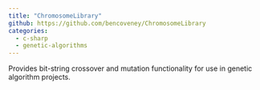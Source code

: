```yaml
---
title: "ChromosomeLibrary"
github: https://github.com/bencoveney/ChromosomeLibrary
categories:
  - c-sharp
  - genetic-algorithms
---
```


Provides bit-string crossover and mutation functionality for use in genetic algorithm projects.
